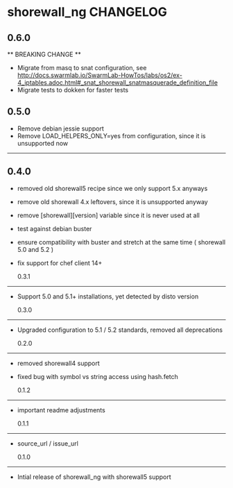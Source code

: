 # shorewall_ng CHANGELOG

## 0.6.0

** BREAKING CHANGE **

- Migrate from masq to snat configuration, see http://docs.swarmlab.io/SwarmLab-HowTos/labs/os2/ex-4_iptables.adoc.html#_snat_shorewall_snatmasquerade_definition_file
- Migrate tests to dokken for faster tests

## 0.5.0

- Remove debian jessie support
- Remove LOAD_HELPERS_ONLY=yes from configuration, since it is unsupported now

---

## 0.4.0

- removed old shorewall5 recipe since we only support 5.x anyways
- remove old shorewall 4.x leftovers, since it is unsupported anyway
- remove [shorewall][version] variable since it is never used at all
- test against debian buster
- ensure compatibility with buster and stretch at the same time ( shorewall 5.0 and 5.2 )
- fix support for chef client 14+

  0.3.1

---

- Support 5.0 and 5.1+ installations, yet detected by disto version

  0.3.0

---

- Upgraded configuration to 5.1 / 5.2 standards, removed all deprecations

  0.2.0

---

- removed shorewall4 support
- fixed bug with symbol vs string access using hash.fetch

  0.1.2

---

- important readme adjustments

  0.1.1

---

- source_url / issue_url

  0.1.0

---

- Intial release of shorewall_ng with shorewall5 support
